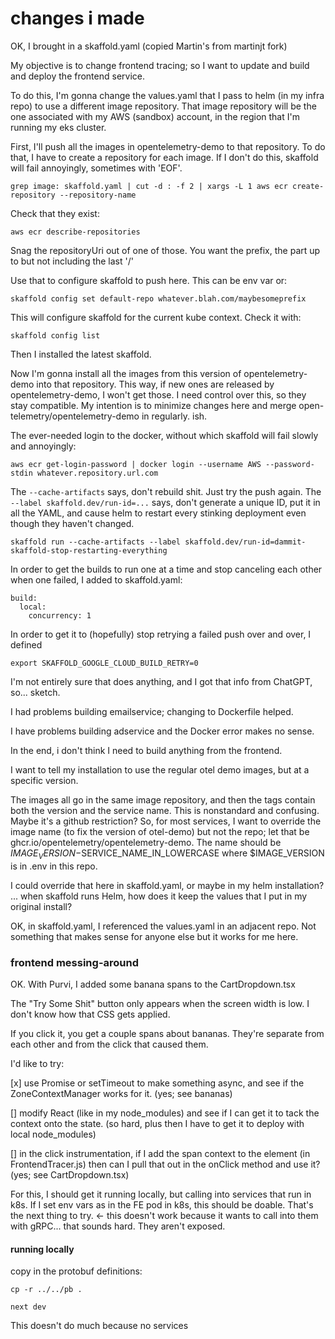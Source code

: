 # changes i made

OK, I brought in a skaffold.yaml (copied Martin's from martinjt fork)

My objective is to change frontend tracing; so I want to update and build and deploy
the frontend service.

To do this, I'm gonna change the values.yaml that I pass to helm (in my infra repo)
to use a different image repository.
That image repository will be the one associated with my AWS (sandbox) account, in the
region that I'm running my eks cluster.

First, I'll push all the images in opentelemetry-demo to that repository.
To do that, I have to create a repository for each image. If I don't do this, skaffold will fail annoyingly, sometimes with 'EOF'.

`grep image: skaffold.yaml | cut -d : -f 2 | xargs -L 1 aws ecr create-repository --repository-name`

Check that they exist:

`aws ecr describe-repositories`

Snag the repositoryUri out of one of those. You want the prefix, the part up to but not including the last '/'

Use that to configure skaffold to push here. This can be env var or:

`skaffold config set default-repo whatever.blah.com/maybesomeprefix`

This will configure skaffold for the current kube context. Check it with:

`skaffold config list`

Then I installed the latest skaffold.

Now I'm gonna install all the images from this version of opentelemetry-demo into that repository.
This way, if new ones are released by opentelemetry-demo, I won't get those. I need control
over this, so they stay compatible.
My intention is to minimize changes here and merge open-telemetry/opentelemetry-demo in regularly. ish.

The ever-needed login to the docker, without which skaffold will fail slowly and annoyingly:

`aws ecr get-login-password | docker login --username AWS --password-stdin whatever.repository.url.com`

The `--cache-artifacts` says, don't rebuild shit. Just try the push again.
The `--label skaffold.dev/run-id=...` says, don't generate a unique ID, put it in all the YAML, and cause helm to
restart every stinking deployment even though they haven't changed.

`skaffold run --cache-artifacts --label skaffold.dev/run-id=dammit-skaffold-stop-restarting-everything`

In order to get the builds to run one at a time and stop canceling each other when one failed,
I added to skaffold.yaml:

```
build:
  local:
    concurrency: 1
```

In order to get it to (hopefully) stop retrying a failed push over and over, I defined

`export SKAFFOLD_GOOGLE_CLOUD_BUILD_RETRY=0`

I'm not entirely sure that does anything, and I got that info from ChatGPT, so... sketch.

I had problems building emailservice; changing to Dockerfile helped.

I have problems building adservice and the Docker error makes no sense.

In the end, i don't think I need to build anything from the frontend.

I want to tell my installation to use the regular otel demo images, but at a specific version.

The images all go in the same image repository, and then the tags contain both the version and the service name. This is nonstandard and confusing. Maybe it's a github restriction? So, for most services, I want to override the image name (to fix the version of otel-demo) but not the repo; let that be ghcr.io/opentelemetry/opentelemetry-demo. The name should be $IMAGE_VERSION-$SERVICE_NAME_IN_LOWERCASE where $IMAGE_VERSION is in .env in this repo.

I could override that here in skaffold.yaml, or maybe in my helm installation? ... when skaffold runs Helm, how does it keep the values that I put in my original install?

OK, in skaffold.yaml, I referenced the values.yaml in an adjacent repo.
Not something that makes sense for anyone else but it works for me here.

### frontend messing-around

OK. With Purvi, I added some banana spans to the CartDropdown.tsx

The "Try Some Shit" button only appears when the screen width is low. I don't know how that CSS gets applied.

If you click it, you get a couple spans about bananas. They're separate from each other and from the click that caused them.

I'd like to try:

[x] use Promise or setTimeout to make something async, and see if the ZoneContextManager works for it. (yes; see bananas)

[] modify React (like in my node_modules) and see if I can get it to tack the context onto the state. (so hard, plus then I have to get it to deploy with local node_modules)

[] in the click instrumentation, if I add the span context to the element (in FrontendTracer.js) then can I pull that out in the onClick method and use it? (yes; see CartDropdown.tsx)

For this, I should get it running locally, but calling into services that run in k8s. If I set env vars as in the FE pod in k8s, this should be doable. That's
the next thing to try. <- this doesn't work because it wants to call into them with gRPC... that sounds hard. They aren't exposed.

#### running locally

copy in the protobuf definitions:

`cp -r ../../pb .`

`next dev`

This doesn't do much because no services
